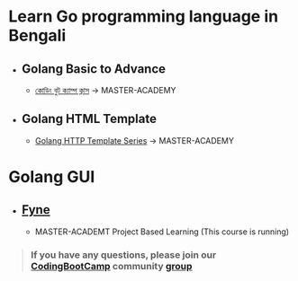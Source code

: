 # Learn Go programming language in Bengali

- ## Golang Basic to Advance

  - [কোডিং বুট ক্যাম্প ক্লাস](https://youtube.com/playlist?list=PLZij6bgEHkTXRakAtponkmP2CmlTTKlxl) -> MASTER-ACADEMY

- ## Golang HTML Template

  - [Golang HTTP Template Series](https://youtube.com/playlist?list=PLZij6bgEHkTV2bk485fynqlK2SrTD2zkb) -> MASTER-ACADEMY

# Golang GUI

- ## [Fyne](https://fyne.io/)
  - MASTER-ACADEMT Project Based Learning (This course is running)

> ### If you have any questions, please join our [CodingBootCamp](https://www.facebook.com/groups/codingbootcampbd) community [group](https://www.facebook.com/groups/codingbootcampbd)

